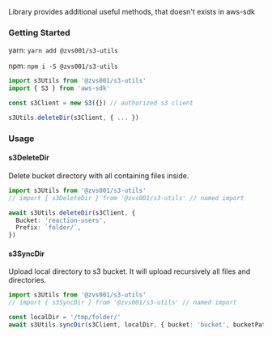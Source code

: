 
Library provides additional useful methods, 
that doesn't exists in aws-sdk

### Getting Started

yarn: `yarn add @zvs001/s3-utils`

npm: `npm i -S @zvs001/s3-utils`

```typescript
import s3Utils from '@zvs001/s3-utils'
import { S3 } from 'aws-sdk'

const s3Client = new S3({}) // authorized s3 client

s3Utils.deleteDir(s3Client, { ... })
```


### Usage

#### s3DeleteDir

Delete bucket directory with all containing files inside.

```typescript
import s3Utils from '@zvs001/s3-utils'
// import { s3DeleteDir } from '@zvs001/s3-utils' // named import

await s3Utils.deleteDir(s3Client, {
  Bucket: 'reaction-users',
  Prefix: `folder/`,
})
```

#### s3SyncDir

Upload local directory to s3 bucket. 
It will upload recursively all files and directories.

```typescript
import s3Utils from '@zvs001/s3-utils'
// import { s3SyncDir } from '@zvs001/s3-utils' // named import

const localDir = '/tmp/folder/'
await s3Utils.syncDir(s3Client, localDir, { bucket: 'bucket', bucketPath: 'sub-dir/' })
```

